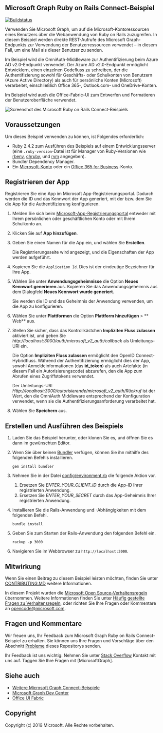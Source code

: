 ## <a name="microsoft-graph-ruby-on-rails-connect-sample"></a>Microsoft Graph Ruby on Rails Connect-Beispiel

[![Buildstatus](https://api.travis-ci.org/microsoftgraph/ruby-connect-rest-sample.svg?branch=master)](https://travis-ci.org/microsoftgraph/ruby-connect-rest-sample)

Verwenden Sie Microsoft Graph, um auf die Microsoft-Kontoressourcen eines Benutzers über die Webanwendung von Ruby on Rails zuzugreifen. In diesem Beispiel werden direkte REST-Aufrufe des Microsoft Graph-Endpunkts zur Verwendung der Benutzerressourcen verwendet – in diesem Fall, um eine Mail als dieser Benutzer zu senden.

Im Beispiel wird die OmniAuth-Middleware zur Authentifizierung beim Azure AD v2.0-Endpunkt verwendet. Der Azure AD v2.0-Endpunkt ermöglicht Entwicklern, einen einzelnen Codefluss zu schreiben, der die Authentifizierung sowohl für Geschäfts- oder Schulkonten von Benutzern (Azure Active Directory) als auch für persönliche Konten (Microsoft) verarbeitet, einschließlich Office 365-, Outlook.com- und OneDrive-Konten.

Im Beispiel wird auch die Office-Fabric-UI zum Entwerfen und Formatieren der Benutzeroberfläche verwendet.

![Screenshot des Microsoft Ruby on Rails Connect-Beispiels](/readme-images/Microsoft-Graph-Ruby-Connect-UI.png)

## <a name="prerequisites"></a>Voraussetzungen

Um dieses Beispiel verwenden zu können, ist Folgendes erforderlich:

- Ruby 2.4.2 zum Ausführen des Beispiels auf einem Entwicklungsserver (eine `.ruby-version`-Datei ist für Manager von Ruby-Versionen wie [rbenv](https://github.com/rbenv/rbenv#choosing-the-ruby-version), [chruby](https://github.com/postmodern/chruby#auto-switching), und [rvm](https://rvm.io/workflow/projects) angegeben).
- Bundler Dependency Manager.
- Ein [Microsoft-Konto](https://www.outlook.com/) oder ein [Office 365 for Business](https://msdn.microsoft.com/en-us/office/office365/howto/setup-development-environment#bk_Office365Account)-Konto.

## <a name="register-the-application"></a>Registrieren der App

Registrieren Sie eine App im Microsoft App-Registrierungsportal. Dadurch werden die ID und das Kennwort der App generiert, mit der bzw. dem Sie die App für die Authentifizierung konfigurieren.

1. Melden Sie sich beim [Microsoft-App-Registrierungsportal](https://apps.dev.microsoft.com/) entweder mit Ihrem persönlichen oder geschäftlichen Konto oder mit Ihrem Schulkonto an.

2. Klicken Sie auf **App hinzufügen**.

3. Geben Sie einen Namen für die App ein, und wählen Sie **Erstellen**.

    Die Registrierungsseite wird angezeigt, und die Eigenschaften der App werden aufgeführt.

4. Kopieren Sie die `Application Id`. Dies ist der eindeutige Bezeichner für Ihre App.

5. Wählen Sie unter **Anwendungsgeheimnisse** die Option **Neues Kennwort generieren** aus. Kopieren Sie das Anwendungsgeheimnis aus dem Dialogfeld **Neues Kennwort wurde generiert**.

    Sie werden die ID und das Geheimnis der Anwendung verwenden, um die App zu konfigurieren.

6. Wählen Sie unter **Plattformen** die Option **Plattform hinzufügen** > ** Web** aus.

7. Stellen Sie sicher, dass das Kontrollkästchen **Impliziten Fluss zulassen** aktiviert ist, und geben Sie *http://localhost:3000/auth/microsoft_v2_auth/callback* als Umleitungs-URI ein.

    Die Option **Impliziten Fluss zulassen** ermöglicht den OpenID Connect-Hybridfluss. Während der Authentifizierung ermöglicht dies der App, sowohl Anmeldeinformationen (das **id_token**) als auch Artefakte (in diesem Fall ein Autorisierungscode) abzurufen, den die App zum Abrufen eines Zugriffstokens verwendet.

    Der Umleitungs-URI *Http://localhost:3000/autorisierende/microsoft_v2_auth/Rückruf* ist der Wert, den die OmniAuth Middleware entsprechend der Konfiguration verwendet, wenn sie die Authentifizierungsanforderung verarbeitet hat.

8. Wählen Sie **Speichern** aus.

## <a name="build-and-run-the-sample"></a>Erstellen und Ausführen des Beispiels

1. Laden Sie das Beispiel herunter, oder klonen Sie es, und öffnen Sie es dann im gewünschten Editor.
1. Wenn Sie über keinen [Bundler](http://bundler.io/) verfügen, können Sie ihn mithilfe des folgenden Befehls installieren.

    ```
    gem install bundler
    ```
2. Nehmen Sie in der Datei [config/environment.rb](config/environment.rb) die folgende Aktion vor.
    1. Ersetzen Sie *ENTER_YOUR_CLIENT_ID* durch die App-ID Ihrer registrierten Anwendung.
    2. Ersetzen Sie *ENTER_YOUR_SECRET* durch das App-Geheimnis Ihrer registrierten Anwendung.

3. Installieren Sie die Rails-Anwendung und -Abhängigkeiten mit dem folgenden Befehl.

    ```
    bundle install
    ```
4. Geben Sie zum Starten der Rails-Anwendung den folgenden Befehl ein.

    ```
    rackup -p 3000
    ```
5. Navigieren Sie im Webbrowser zu ```http://localhost:3000```.

<a name="contributing"></a>
## <a name="contributing"></a>Mitwirkung ##

Wenn Sie einen Beitrag zu diesem Beispiel leisten möchten, finden Sie unter [CONTRIBUTING.MD](/CONTRIBUTING.md) weitere Informationen.

In diesem Projekt wurden die [Microsoft Open Source-Verhaltensregeln](https://opensource.microsoft.com/codeofconduct/) übernommen. Weitere Informationen finden Sie unter [Häufig gestellte Fragen zu Verhaltensregeln](https://opensource.microsoft.com/codeofconduct/faq/), oder richten Sie Ihre Fragen oder Kommentare an [opencode@microsoft.com](mailto:opencode@microsoft.com).

## <a name="questions-and-comments"></a>Fragen und Kommentare

Wir freuen uns, Ihr Feedback zum Microsoft Graph Ruby on Rails Connect-Beispiel zu erhalten. Sie können uns Ihre Fragen und Vorschläge über den Abschnitt [Probleme](https://github.com/microsoftgraph/ruby-connect-rest-sample/issues) dieses Repositorys senden.

Ihr Feedback ist uns wichtig. Nehmen Sie unter [Stack Overflow](http://stackoverflow.com/questions/tagged/office365+or+microsoftgraph) Kontakt mit uns auf. Taggen Sie Ihre Fragen mit [MicrosoftGraph].

## <a name="see-also"></a>Siehe auch

- [Weitere Microsoft Graph Connect-Beispiele](https://github.com/MicrosoftGraph?utf8=%E2%9C%93&query=-Connect)
- [Microsoft Graph Dev Center](http://graph.microsoft.io)
- [Office UI Fabric](https://github.com/OfficeDev/Office-UI-Fabric)

## <a name="copyright"></a>Copyright
Copyright (c) 2016 Microsoft. Alle Rechte vorbehalten.
